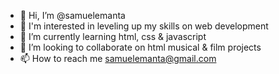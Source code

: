 - 👋 Hi, I’m @samuelemanta
- 👀 I'm interested in leveling up my skills on web development
- 🌱 I’m currently learning html, css & javascript
- 💞️ I’m looking to collaborate on html musical & film projects
- 📫 How to reach me samuelemanta@gmail.com

<!---
samuelemanta/samuelemanta is a ✨ special ✨ repository because its `README.md` (this file) appears on your GitHub profile.
You can click the Preview link to take a look at your changes.
--->

